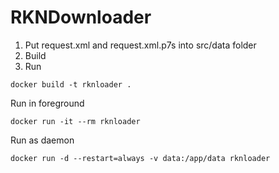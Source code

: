 # RKNDownloader

1. Put request.xml and request.xml.p7s into src/data folder
2. Build
3. Run

```
docker build -t rknloader .
```

Run in foreground
```
docker run -it --rm rknloader
```

Run as daemon
```
docker run -d --restart=always -v data:/app/data rknloader
```


